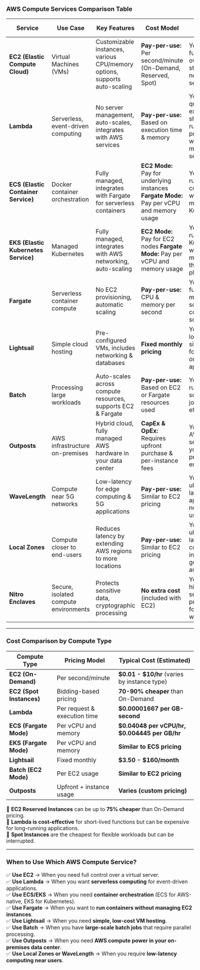 ### **AWS Compute Services Comparison Table**

| **Service** | **Use Case** | **Key Features** | **Cost Model** | **Best When...** |
| --- | --- | --- | --- | --- |
| **EC2 (Elastic Compute Cloud)** | Virtual Machines (VMs) | Customizable instances, various CPU/memory options, supports auto-scaling | **Pay-per-use:** Per second/minute (On-Demand, Reserved, Spot) | You need full control over OS, storage, and network settings |
| **Lambda** | Serverless, event-driven computing | No server management, auto-scales, integrates with AWS services | **Pay-per-use:** Based on execution time & memory | You need quick execution of short-running processes without managing servers |
| **ECS (Elastic Container Service)** | Docker container orchestration | Fully managed, integrates with Fargate for serverless containers | **EC2 Mode:** Pay for underlying instances **Fargate Mode:** Pay per vCPU and memory usage | You need to run Docker containers without managing Kubernetes |
| **EKS (Elastic Kubernetes Service)** | Managed Kubernetes | Fully managed, integrates with AWS networking, auto-scaling | **EC2 Mode:** Pay for EC2 nodes **Fargate Mode:** Pay per vCPU and memory usage | You want to run Kubernetes without managing the control plane |
| **Fargate** | Serverless container compute | No EC2 provisioning, automatic scaling | **Pay-per-use:** CPU & memory per second | You need a fully managed, scalable container solution |
| **Lightsail** | Simple cloud hosting | Pre-configured VMs, includes networking & databases | **Fixed monthly pricing** | You need a low-cost, simple VM for websites or small apps |
| **Batch** | Processing large workloads | Auto-scales across compute resources, supports EC2 & Fargate | **Pay-per-use:** Based on EC2 or Fargate resources used | You need to run large-scale batch jobs efficiently |
| **Outposts** | AWS infrastructure on-premises | Hybrid cloud, fully managed AWS hardware in your data center | **CapEx & OpEx:** Requires upfront purchase & per-instance fees | You need AWS cloud services in your on-premises environment |
| **WaveLength** | Compute near 5G networks | Low-latency for edge computing & 5G applications | **Pay-per-use:** Similar to EC2 pricing | You need ultra-low-latency applications near mobile users |
| **Local Zones** | Compute closer to end-users | Reduces latency by extending AWS regions to more locations | **Pay-per-use:** Similar to EC2 pricing | You need ultra-low-latency computing in specific geographic areas |
| **Nitro Enclaves** | Secure, isolated compute environments | Protects sensitive data, cryptographic processing | **No extra cost** (included with EC2) | You need highly secure processing for sensitive workloads |

* * * * *

### **Cost Comparison by Compute Type**

| **Compute Type** | **Pricing Model** | **Typical Cost (Estimated)** |
| --- | --- | --- |
| **EC2 (On-Demand)** | Per second/minute | **$0.01 - $10/hr** (varies by instance type) |
| **EC2 (Spot Instances)** | Bidding-based pricing | **70-90% cheaper** than On-Demand |
| **Lambda** | Per request & execution time | **$0.00001667 per GB-second** |
| **ECS (Fargate Mode)** | Per vCPU and memory | **$0.04048 per vCPU/hr, $0.004445 per GB/hr** |
| **EKS (Fargate Mode)** | Per vCPU and memory | **Similar to ECS pricing** |
| **Lightsail** | Fixed monthly | **$3.50 - $160/month** |
| **Batch (EC2 Mode)** | Per EC2 usage | **Similar to EC2 pricing** |
| **Outposts** | Upfront + instance usage | **Varies (custom pricing)** |

🔹 **EC2 Reserved Instances** can be up to **75% cheaper** than On-Demand pricing.\
🔹 **Lambda is cost-effective** for short-lived functions but can be expensive for long-running applications.\
🔹 **Spot Instances** are the cheapest for flexible workloads but can be interrupted.

* * * * *

### **When to Use Which AWS Compute Service?**

✅ **Use EC2** → When you need full control over a virtual server.\
✅ **Use Lambda** → When you want **serverless computing** for event-driven applications.\
✅ **Use ECS/EKS** → When you need **container orchestration** (ECS for AWS-native, EKS for Kubernetes).\
✅ **Use Fargate** → When you want to **run containers without managing EC2 instances**.\
✅ **Use Lightsail** → When you need **simple, low-cost VM hosting**.\
✅ **Use Batch** → When you have **large-scale batch jobs** that require parallel processing.\
✅ **Use Outposts** → When you need **AWS compute power in your on-premises data center**.\
✅ **Use Local Zones or WaveLength** → When you require **low-latency computing near users**.
